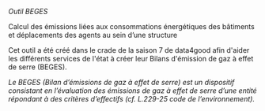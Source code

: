 _Outil BEGES_

Calcul des émissions liées aux consommations énergétiques des bâtiments et déplacements des agents au sein d’une structure

Cet outil a été créé dans le crade de la saison 7 de data4good afin d'aider les différents services de l'état à créer leur Bilans d'émission de gaz à effet de serre (BEGES).

*Le BEGES (Bilan d’émissions de gaz à effet de serre) est un dispositif consistant en l’évaluation des émissions de gaz à effet de serre d’une entité répondant à des critères d’effectifs (cf. L.229-25 code de l’environnement).*
